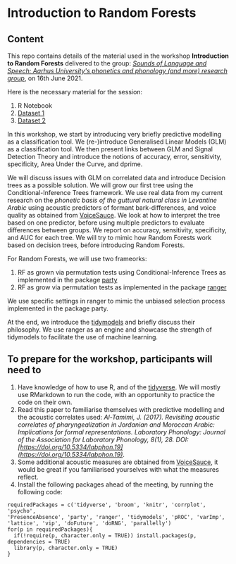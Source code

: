 # Introduction to Random Forests

## Content

This repo contains details of the material used in the workshop **Introduction to Random Forests** delivered to the group: *[Sounds of Language and Speech: Aarhus University's phonetics and phonology (and more) research group](https://soundsoflanguageandspeech.wordpress.com/)*, on 16th June 2021.

Here is the necessary material for the session:
1. R Notebook
2. [Dataset 1](data/grammatical.csv)
3. [Dataset 2](data/dfPharV2.csv)

In this workshop, we start by introducing very briefly predictive modelling as a classification tool. We (re-)introduce Generalised Linear Models (GLM) as a classification tool. We then present links between GLM and Signal Detection Theory and introduce the notions of accuracy, error, sensitivity, specificity, Area Under the Curve, and dprime. 

We will discuss issues with GLM on correlated data and introduce Decision trees as a possible solution. We will grow our first tree using the Conditional-Inference Trees framework. We use real data from my current research on the *phonetic basis of the guttural natural class in Levantine Arabic* using acoustic predictors of formant bark-differences, and voice quality as obtained from [VoiceSauce](http://www.phonetics.ucla.edu/voicesauce/). We look at how to interpret the tree based on one predictor, before using multiple predictors to evaluate differences between groups. We report on accuracy, sensitivity, specificity, and AUC for each tree. We will try to mimic how Random Forests work based on decision trees, before introducing Random Forests. 

For Random Forests, we will use two frameorks:

1. RF as grown via permutation tests using Conditional-Inference Trees as implemented in the package [party](https://cran.r-project.org/web/packages/party/vignettes/party.pdf) 
2. RF as grow via permutation tests as implemented in the package [ranger](https://cran.r-project.org/web/packages/ranger/ranger.pdf)

We use specific settings in ranger to mimic the unbiased selection process implemented in the package party.

At the end, we introduce the [tidymodels](https://www.tidymodels.org/) and briefly discuss their philosophy. We use ranger as an engine and showcase the strength of tidymodels to facilitate the use of machine learning. 

## To prepare for the workshop, participants will need to 

1. Have knowledge of how to use R, and of the [tidyverse](https://www.tidyverse.org/). We will mostly use RMarkdown to run the code, with an opportunity to practice the code on their own. 
2. Read this paper to familiarise themselves with predictive modelling and the acoustic correlates used: *Al-Tamimi, J. (2017). Revisiting acoustic correlates of pharyngealization in Jordanian and Moroccan Arabic: Implications for formal representations. Laboratory Phonology: Journal of the Association for Laboratory Phonology, 8(1), 28. DOI: [https://doi.org/10.5334/labphon.19](https://doi.org/10.5334/labphon.19)*.
3. Some additional acoustic measures are obtained from [VoiceSauce](http://www.phonetics.ucla.edu/voicesauce/), it would be great if you familiarised yourselves with what the measures reflect. 
4. Install the following packages ahead of the meeting, by running the following code:


```{r}
requiredPackages = c('tidyverse', 'broom', 'knitr', 'corrplot', 'psycho', 
'PresenceAbsence', 'party', 'ranger', 'tidymodels', 'pROC', 'varImp', 
'lattice', 'vip', 'doFuture', 'doRNG', 'parallelly')
for(p in requiredPackages){
  if(!require(p, character.only = TRUE)) install.packages(p, dependencies = TRUE)
  library(p, character.only = TRUE)
}
```

